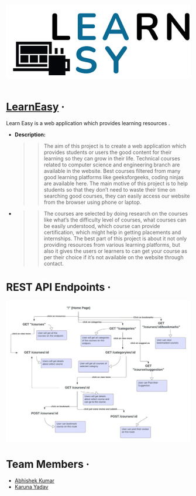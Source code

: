 ![Logo](./public/icons/learneasy3.png)
<br>
<br>

# [LearnEasy](https://learneasylearningpartner.herokuapp.com/) &middot;

Learn Easy is a web application which provides learning resources .

- **Description:**
  > > The aim of this project is to create a web application which provides students or users the
  > > good content for their learning so they can grow in their life. Technical courses related to
  > > computer science and engineering branch are available in the website. Best courses filtered
  > > from many good learning platforms like geeksforgeeks, coding ninjas are available here.
  > > The main motive of this project is to help students so that they don’t need to waste their time
  > > on searching good courses, they can easily access our website from the browser using phone
  > > or laptop.

* > > The courses are selected by doing research on the courses like what’s the difficulty level of
  > > courses, what courses can be easily understood, which course can provide certification, which might help in getting placements and internships. The best part of this project is about it not only providing resources from various learning platforms, but also it gives the users or learners to can get your course as per their choice if it’s not available on the website through contact.

# REST API Endpoints &middot;

![endpoints](<./public/images/Blank%20diagram%20(1).jpeg>)

# Team Members &middot;

- [Abhishek Kumar](https://github.com/abhishek372)
- [Karuna Yadav](https://github.com/karuna2000)
